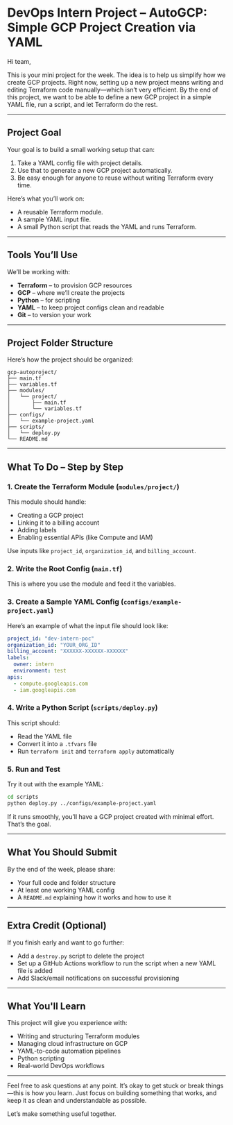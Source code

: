 # DevOps Intern Project – AutoGCP: Simple GCP Project Creation via YAML

Hi team,

This is your mini project for the week. The idea is to help us simplify how we create GCP projects. Right now, setting up a new project means writing and editing Terraform code manually—which isn’t very efficient. By the end of this project, we want to be able to define a new GCP project in a simple YAML file, run a script, and let Terraform do the rest.

---

## Project Goal

Your goal is to build a small working setup that can:

1. Take a YAML config file with project details.
2. Use that to generate a new GCP project automatically.
3. Be easy enough for anyone to reuse without writing Terraform every time.

Here’s what you’ll work on:

- A reusable Terraform module.
- A sample YAML input file.
- A small Python script that reads the YAML and runs Terraform.

---

## Tools You’ll Use

We’ll be working with:

- **Terraform** – to provision GCP resources
- **GCP** – where we’ll create the projects
- **Python** – for scripting
- **YAML** – to keep project configs clean and readable
- **Git** – to version your work

---

## Project Folder Structure

Here’s how the project should be organized:

```
gcp-autoproject/
├── main.tf
├── variables.tf
├── modules/
│   └── project/
│       ├── main.tf
│       └── variables.tf
├── configs/
│   └── example-project.yaml
├── scripts/
│   └── deploy.py
└── README.md
```

---

## What To Do – Step by Step

### 1. Create the Terraform Module (`modules/project/`)

This module should handle:

- Creating a GCP project
- Linking it to a billing account
- Adding labels
- Enabling essential APIs (like Compute and IAM)

Use inputs like `project_id`, `organization_id`, and `billing_account`.

### 2. Write the Root Config (`main.tf`)

This is where you use the module and feed it the variables.

### 3. Create a Sample YAML Config (`configs/example-project.yaml`)

Here’s an example of what the input file should look like:

```yaml
project_id: "dev-intern-poc"
organization_id: "YOUR_ORG_ID"
billing_account: "XXXXXX-XXXXXX-XXXXXX"
labels:
  owner: intern
  environment: test
apis:
  - compute.googleapis.com
  - iam.googleapis.com
```

### 4. Write a Python Script (`scripts/deploy.py`)

This script should:

- Read the YAML file
- Convert it into a `.tfvars` file
- Run `terraform init` and `terraform apply` automatically

### 5. Run and Test

Try it out with the example YAML:

```bash
cd scripts
python deploy.py ../configs/example-project.yaml
```

If it runs smoothly, you’ll have a GCP project created with minimal effort. That’s the goal.

---

## What You Should Submit

By the end of the week, please share:

- Your full code and folder structure
- At least one working YAML config
- A `README.md` explaining how it works and how to use it

---

## Extra Credit (Optional)

If you finish early and want to go further:

- Add a `destroy.py` script to delete the project
- Set up a GitHub Actions workflow to run the script when a new YAML file is added
- Add Slack/email notifications on successful provisioning

---

## What You'll Learn

This project will give you experience with:

- Writing and structuring Terraform modules
- Managing cloud infrastructure on GCP
- YAML-to-code automation pipelines
- Python scripting
- Real-world DevOps workflows

---

Feel free to ask questions at any point. It’s okay to get stuck or break things—this is how you learn. Just focus on building something that works, and keep it as clean and understandable as possible.

Let’s make something useful together.
